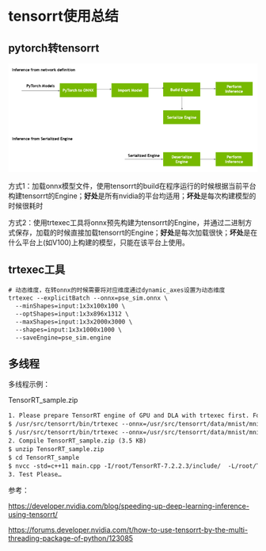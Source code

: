 # tensorrt使用总结

## pytorch转tensorrt

![](images/pytorch-tensorrt.png)

方式1：加载onnx模型文件，使用tensorrt的build在程序运行的时候根据当前平台构建tensorrt的Engine；**好处**是所有nvidia的平台均适用；**坏处**是每次构建模型的时候很耗时

方式2：使用trtexec工具将onnx预先构建为tensorrt的Engine，并通过二进制方式保存，加载的时候直接加载tensorrt的Engine；**好处**是每次加载很快；**坏处**是在什么平台上(如V100)上构建的模型，只能在该平台上使用。

## trtexec工具

```shell
# 动态维度，在转onnx的时候需要将对应维度通过dynamic_axes设置为动态维度
trtexec --explicitBatch --onnx=pse_sim.onnx \
  --minShapes=input:1x3x100x100 \
  --optShapes=input:1x3x896x1312 \
  --maxShapes=input:1x3x2000x3000 \
  --shapes=input:1x3x1000x1000 \
  --saveEngine=pse_sim.engine
```



## 多线程

多线程示例：

TensorRT_sample.zip

```txt
1. Please prepare TensorRT engine of GPU and DLA with trtexec first. For example, 
$ /usr/src/tensorrt/bin/trtexec --onnx=/usr/src/tensorrt/data/mnist/mnist.onnx --saveEngine=gpu.engine 
$ /usr/src/tensorrt/bin/trtexec --onnx=/usr/src/tensorrt/data/mnist/mnist.onnx --useDLACore=0 --allowGPUFallback --saveEngine=dla.engine 
2. Compile TensorRT_sample.zip (3.5 KB) 
$ unzip TensorRT_sample.zip 
$ cd TensorRT_sample 
$ nvcc -std=c++11 main.cpp -I/root/TensorRT-7.2.2.3/include/  -L/root/TensorRT-7.2.2.3/lib -lnvinfer -o test
3. Test Please…
```







参考：

https://developer.nvidia.com/blog/speeding-up-deep-learning-inference-using-tensorrt/

https://forums.developer.nvidia.com/t/how-to-use-tensorrt-by-the-multi-threading-package-of-python/123085